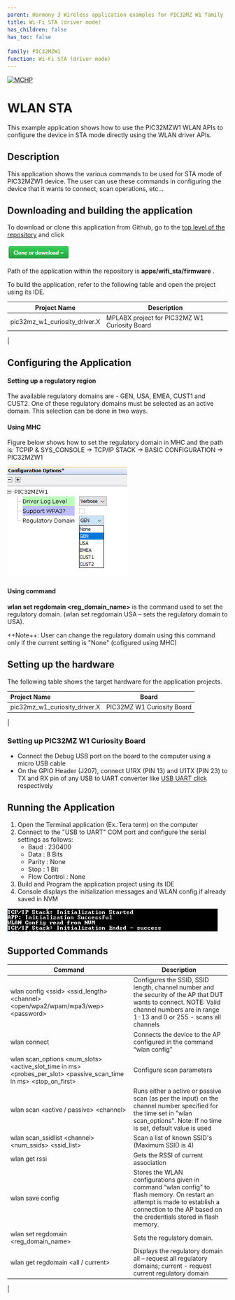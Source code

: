 ```yaml
---
parent: Harmony 3 Wireless application examples for PIC32MZ W1 family
title: Wi-Fi STA (driver mode)
has_children: false
has_toc: false

family: PIC32MZW1
function: Wi-Fi STA (driver mode)
---
```


[![MCHP](https://www.microchip.com/ResourcePackages/Microchip/assets/dist/images/logo.png)](https://www.microchip.com)

# WLAN STA

This example application shows how to use the PIC32MZW1 WLAN APIs to configure the device in STA mode directly using the WLAN driver APIs.

## Description

This application shows the various commands to be used for STA mode of PIC32MZW1 device. The user can use these commands in configuring the device that it wants to connect, scan operations, etc...

## Downloading and building the application

To download or clone this application from Github, go to the [top level of the repository](https://github.com/Microchip-MPLAB-Harmony/wireless_apps_pic32mzw1_wfi32e01) and click

![clone](images/clone.png)

Path of the application within the repository is **apps/wifi_sta/firmware** .

To build the application, refer to the following table and open the project using its IDE.

| Project Name      | Description                                    |
| ----------------- | ---------------------------------------------- |
| pic32mz_w1_curiosity_driver.X | MPLABX project for PIC32MZ W1 Curiosity Board |
|

## Configuring the Application

#### Setting up a regulatory region

The available regulatory domains are  - GEN, USA, EMEA, CUST1 and CUST2. One of these regulatory domains must be selected as an active domain. This selection can be done in two ways.

#### Using MHC

 Figure below shows how to set the regulatory domain in MHC and the path is: TCPIP & SYS_CONSOLE -> TCP/IP STACK -> BASIC CONFIGURATION -> PIC32MZW1

![](images/mhc_regulatory.png)


#### Using command

**wlan set regdomain \<reg_domain_name>** is the command used to set the regulatory domain. (wlan set regdomain USA – sets the regulatory domain to USA).

++Note++: User can change the regulatory domain using this command only if the current setting is "None" (cofigured using MHC)


## Setting up the hardware

The following table shows the target hardware for the application projects.

| Project Name| Board|
|:---------|:---------:|
| pic32mz_w1_curiosity_driver.X | PIC32MZ W1 Curiosity Board |
|

### Setting up PIC32MZ W1 Curiosity Board

- Connect the Debug USB port on the board to the computer using a micro USB cable
- On the GPIO Header (J207), connect U1RX (PIN 13) and U1TX (PIN 23) to TX and RX pin of any USB to UART converter like [USB UART click](https://www.mikroe.com/usb-uart-click) respectively

## Running the Application

1. Open the Terminal application (Ex.:Tera term) on the computer
2. Connect to the "USB to UART" COM port and configure the serial settings as follows:
    - Baud : 230400
    - Data : 8 Bits
    - Parity : None
    - Stop : 1 Bit
    - Flow Control : None
3. Build and Program the application project using its IDE
4. Console displays the initialization messages and WLAN config if already saved in NVM

![output](images/output.png)

## Supported Commands

| Command      | Description |
| -------------| ------------|
| wlan config \<ssid> \<ssid_length> \<channel> \<open/wpa2/wpam/wpa3/wep> \<password> | Configures the SSID, SSID length, channel number and the security of the AP that DUT wants to connect. NOTE: Valid channel numbers are in range 1-13 and 0 or 255 - scans all channels | 
| wlan connect |	Connects the device to the AP configured in the command “wlan config” |
| wlan scan_options \<num_slots> \<active_slot_time in ms> \<probes_per_slot> \<passive_scan_time in ms> \<stop_on_first> | Configure scan parameters |
| wlan scan \<active / passive> \<channel> | Runs either a active or passive scan (as per the input) on the channel number specified for the time set in "wlan scan_options". Note: If no time is set, default value is used |
| wlan scan_ssidlist \<channel> \<num_ssids> \<ssid_list> | Scan a list of known SSID's (Maximum SSID is 4) |
| wlan get rssi | Gets the RSSI of current association |
| wlan save config |	Stores the WLAN configurations given in command “wlan config” to flash memory. On restart an attempt is made to establish a connection to the AP based on the credentials stored in flash memory. |
| wlan set regdomain <reg_domain_name>| Sets the regulatory domain. |
| wlan get regdomain \<all / current> | Displays the regulatory domain all – request all regulatory domains; current - request current regulatory domain
|
